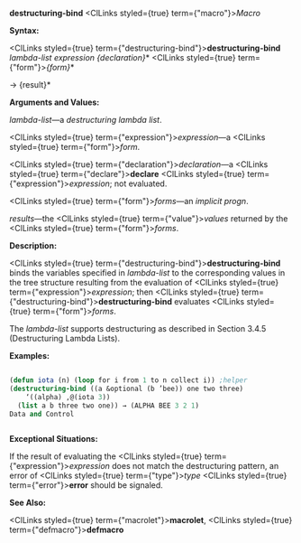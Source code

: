 **destructuring-bind** <ClLinks styled={true} term={"macro"}><i>Macro</i></ClLinks> 



**Syntax:** 



<ClLinks styled={true} term={"destructuring-bind"}><b>destructuring-bind</b></ClLinks> *lambda-list expression \{declaration\}*\* <ClLinks styled={true} term={"form"}><i>\{form\}</i></ClLinks>\* 



→ \{result\}\* 



**Arguments and Values:** 



*lambda-list*—a *destructuring lambda list*. 



<ClLinks styled={true} term={"expression"}><i>expression</i></ClLinks>—a <ClLinks styled={true} term={"form"}><i>form</i></ClLinks>. 



<ClLinks styled={true} term={"declaration"}><i>declaration</i></ClLinks>—a <ClLinks styled={true} term={"declare"}><b>declare</b></ClLinks> <ClLinks styled={true} term={"expression"}><i>expression</i></ClLinks>; not evaluated. 



<ClLinks styled={true} term={"form"}><i>forms</i></ClLinks>—an *implicit progn*. 



*results*—the <ClLinks styled={true} term={"value"}><i>values</i></ClLinks> returned by the <ClLinks styled={true} term={"form"}><i>forms</i></ClLinks>. 



**Description:** 



<ClLinks styled={true} term={"destructuring-bind"}><b>destructuring-bind</b></ClLinks> binds the variables specified in *lambda-list* to the corresponding values in the tree structure resulting from the evaluation of <ClLinks styled={true} term={"expression"}><i>expression</i></ClLinks>; then <ClLinks styled={true} term={"destructuring-bind"}><b>destructuring-bind</b></ClLinks> evaluates <ClLinks styled={true} term={"form"}><i>forms</i></ClLinks>. 



The *lambda-list* supports destructuring as described in Section 3.4.5 (Destructuring Lambda Lists). 

**Examples:**
```lisp

(defun iota (n) (loop for i from 1 to n collect i)) ;helper 
(destructuring-bind ((a &optional (b ’bee)) one two three) 
    ‘((alpha) ,@(iota 3)) 
  (list a b three two one)) → (ALPHA BEE 3 2 1) 
Data and Control 



```
**Exceptional Situations:** 



If the result of evaluating the <ClLinks styled={true} term={"expression"}><i>expression</i></ClLinks> does not match the destructuring pattern, an error of <ClLinks styled={true} term={"type"}><i>type</i></ClLinks> <ClLinks styled={true} term={"error"}><b>error</b></ClLinks> should be signaled. 



**See Also:** 



<ClLinks styled={true} term={"macrolet"}><b>macrolet</b></ClLinks>, <ClLinks styled={true} term={"defmacro"}><b>defmacro</b></ClLinks> 



